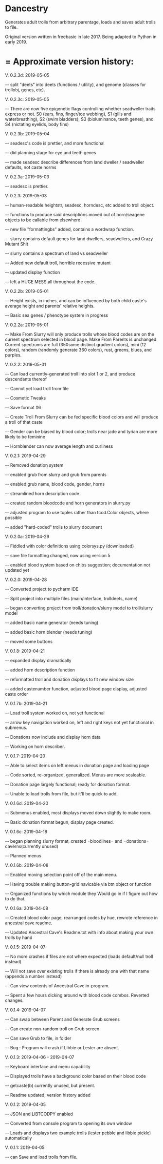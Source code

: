# Dancestry
Generates adult trolls from arbitrary parentage, loads and saves adult trolls to file.

Original version written in freebasic in late 2017.  Being adapted to Python in early 2019.

=
Approximate version history:
=

V. 0.2.3d: 2019-05-05

-- split "deets" into deets (functions / utility), and genome (classes for trollobj, genes, etc).

V. 0.2.3c: 2019-05-05

-- There are now five epigenetic flags controlling whether seadweller traits express or not.  S0 (ears, fins, finger/toe webbing), S1 (gills and waterbreathing), S2 (swim bladders), S3 (bioluminance, teeth genes), and S4 (nictating eyelids, body fins)

V. 0.2.3b: 2019-05-04

-- seadesc's code is prettier, and more functional

-- did planning stage for eye and teeth genes

-- made seadesc describe differences from land dweller / seadweller defaults, not caste norms

V. 0.2.3a: 2019-05-03

-- seadesc is prettier.

V. 0.2.3: 2019-05-03

-- human-readable heightstr, seadesc, horndesc, etc added to troll object.

-- functions to produce said descriptions moved out of horn/seagene objects to be callable from elsewhere

-- new file "formattingbs" added, contains a wordwrap function.

-- slurry contains default genes for land dwellers, seadwellers, and Crazy Mutant Shit

-- slurry contains a spectrum of land vs seadweller

-- Added new default troll, horrible recessive mutant

-- updated display function

-- left a HUGE MESS all throughout the code.

V. 0.2.2b: 2019-05-01

-- Height exists, in inches, and can be influenced by both child caste's average height and parents' relative heights.

-- Basic sea genes / phenotype system in progress

V. 0.2.2a: 2019-05-01

-- Make From Slurry will only produce trolls whose blood codes are on the current spectrum selected in blood page.  Make From Parents is unchanged.  Current spectrums are full (350some distinct gradient colors), mini (12 colors), random (randomly generate 360 colors), rust, greens, blues, and purples.

V. 0.2.2: 2019-05-01

-- Can load currently-generated troll into slot 1 or 2, and produce descendants thereof

-- Cannot yet load troll from file

-- Cosmetic Tweaks

-- Save format #6

-- Create Troll From Slurry can be fed specific blood colors and will produce a troll of that caste

-- Gender can be biased by blood color; trolls near jade and tyrian are more likely to be feminine

-- Hornblender can now average length and curliness

V. 0.2.1: 2019-04-29

-- Removed donation system

-- enabled grub from slurry and grub from parents

-- enabled grub name, blood code, gender, horns

-- streamlined horn description code

-- created random bloodcode and horn generators in slurry.py

-- adjusted program to use tuples rather than tcod.Color objects, where possible

-- added "hard-coded" trolls to slurry document

V. 0.2.0a: 2019-04-29

-- Fiddled with color definitions using colorsys.py (downloaded)

-- save file formatting changed, now using version 5

-- enabled blood system based on chibs suggestion; documentation not updated yet

V. 0.2.0: 2019-04-28

-- Converted project to pycharm IDE

-- Split project into multiple files (main/interface, trolldeets, name)

-- began converting project from troll/donation/slurry model to troll/slurry model

-- added basic name generator (needs tuning)

-- added basic horn blender (needs tuning)

-- moved some buttons

V. 0.1.8: 2019-04-21

-- expanded display dramatically

-- added horn description function

-- reformatted troll and donation displays to fit new window size

-- added castenumber function, adjusted blood page display, adjusted caste order

V. 0.1.7b: 2019-04-21

-- Load troll system worked on, not yet functional

-- arrow key navigation worked on, left and right keys not yet functional in submenus.

-- Donations now include and display horn data

-- Working on horn describer.

V. 0.1.7:  2019-04-20

-- Able to select items on left menus in donation page and loading page

-- Code sorted, re-organized, generalized.  Menus are more scaleable.

-- Donation page largely functional; ready for donation format.

-- Unable to load trolls from file, but it'll be quick to add.

V. 0.1.6d: 2019-04-20

-- Submenus enabled, most displays moved down slightly to make room.

-- Basic donation format begun, display page created.

V. 0.1.6c: 2019-04-18

-- began planning slurry format, created =bloodlines= and =donations= caverns(currently unused)

-- Planned menus


V. 0.1.6b: 2019-04-08

-- Enabled moving selection point off of the main menu.

-- Having trouble making button-grid navicable via btn object or function

-- Organized functions by which module they Would go in if I figure out how to do that.

V. 0.1.6a: 2019-04-08

-- Created blood color page, rearranged codes by hue, rewrote reference in ancestral cave readme.

-- Updated Ancestral Cave's Readme.txt with info about making your own trolls by hand

V. 0.1.5: 2019-04-07

-- No more crashes if files are not where expected (loads default/null troll instead)

-- Will not save over existing trolls if there is already one with that name (appends a number instead)

-- Can view contents of Ancestral Cave in-program.

-- Spent a few hours dicking around with blood code combos.  Reverted changes.


V. 0.1.4: 2019-04-07

-- Can swap between Parent and Generate Grub screens

-- Can create non-random troll on Grub screen

-- Can save Grub to file, in folder

-- Bug : Program will crash if Libbie or Lester are absent.


V. 0.1.3: 2019-04-06 - 2019-04-07

-- Keyboard interface and menu capability

-- Displayed trolls have a background color based on their blood code

-- getcaste(b) currently unused, but present.

-- Readme updated, version history added


V. 0.1.2: 2019-04-05

-- JSON and LIBTCODPY enabled

-- Converted from console program to opening its own window

-- Loads and displays two example trolls (lester pebble and libbie pickle) automatically


V. 0.1.1: 2019-04-05

-- can Save and load trolls from file.
